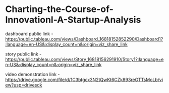 # Charting-the-Course-of-Innovationl-A-Startup-Analysis


dashboard public link - https://public.tableau.com/views/Dashboard_16818152852290/Dashboard1?:language=en-US&:display_count=n&:origin=viz_share_link

story public link - https://public.tableau.com/views/Story_16818156291910/Story1?:language=en-US&:display_count=n&:origin=viz_share_link

video demonstration link - https://drive.google.com/file/d/1C3btgcx3N2tQwKt6CZk893reOTTsMoLb/view?usp=drivesdk
